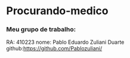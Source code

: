 # Procurando-medico

### Meu grupo de trabalho:
RA: 410223 
nome: Pablo Eduardo Zuliani Duarte
github:https://github.com/Pablozuliani/